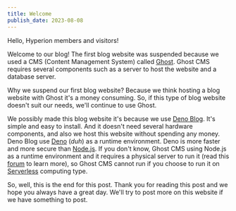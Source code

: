 ```yaml
---
title: Welcome
publish_date: 2023-08-08
---
```


Hello, Hyperion members and visitors!

Welcome to our blog! The first blog website was suspended because we used a CMS (Content Management System) called [Ghost](https://ghost.org). Ghost CMS requires several components such as a server to host the website and a database server. 

Why we suspend our first blog website? Because we think hosting a blog website with Ghost it's a money consuming.
So, if this type of blog website doesn't suit our needs, we'll continue to use Ghost.

We possibly made this blog website it's because we use [Deno Blog](https://deno.land/x/blog). It's simple and easy to install. And it doesn't need several hardware components, and also we host this website without spending any money.
Deno Blog use [Deno](https://deno.com) (*duh*) as a runtime environment. Deno is more faster and more secure than [Node.js](https://nodejs.org). If you don't know, Ghost CMS using Node.js as a runtime environment and it requires a physical server to run it (read this [forum](https://forum.ghost.org/t/serverless-ghost/6318) to learn more), so Ghost CMS cannot run if you choose to run it on [Serverless](https://www.ibm.com/topics/serverless) computing type.

So, well, this is the end for this post. Thank you for reading this post and we hope you always have a great day.
We'll try to post more on this website if we have something to post.
